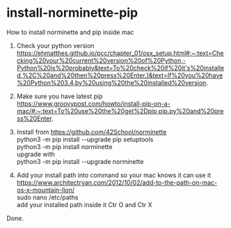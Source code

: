 # install-norminette-pip
How to install norminette and pip inside mac

1. Check your python version <br>
https://ehmatthes.github.io/pcc/chapter_01/osx_setup.html#:~:text=Checking%20your%20current%20version%20of%20Python,-Python%20is%20probably&text=To%20check%20if%20it's%20installed,%2C%20and%20then%20press%20Enter.)&text=If%20you%20have%20Python%203.4,by%20using%20the%20installed%20version.

2. Make sure you have latest pip <br>
https://www.groovypost.com/howto/install-pip-on-a-mac/#:~:text=To%20use%20the%20get%2Dpip,pip.py%20and%20press%20Enter.

3. Install from https://github.com/42School/norminette <br>
python3 -m pip install --upgrade pip setuptools <br>
python3 -m pip install norminette <br>
upgrade with <br>
python3 -m pip install --upgrade norminette <br>

4. Add your install path into command so your mac knows it can use it <br>
https://www.architectryan.com/2012/10/02/add-to-the-path-on-mac-os-x-mountain-lion/ <br>
sudo nano /etc/paths <br>
add your installed path inside it Ctr O and Ctr X <br>

Done. <br>
